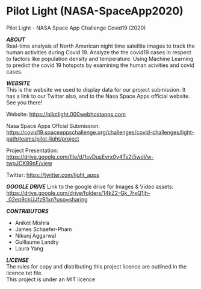 # Pilot Light (NASA-SpaceApp2020)
Pilot Light - NASA Space App Challenge Covid19 (2020)  

***ABOUT***  
Real-time analysis of North American night time satellite images to track the human activities during Covid 19. Analyze the the covid19 cases in respect to factors like population density and temperature. Using Machine Learning  to predict the covid 19 hotspots by examining the human acivities and covid cases. 

***WEBSITE***  
This is the website we used to display data for our project submission. It has a link to our Twitter also, and to the Nasa Space Apps official website. See you there!

Website: https://pilotlight.000webhostapps.com 

Nasa Space Apps Offcial Submission: https://covid19.spaceappschallenge.org/challenges/covid-challenges/light-path/teams/pilot-light/project

Project Presentation: https://drive.google.com/file/d/1svDusEyrx0y4Ts2t5woVw-twpJCK89nF/view  

Twitter: https://twitter.com/light_apps  


***GOOGLE DRIVE***
Link to the google drive for Images & Video assets:
https://drive.google.com/drive/folders/14kZ2-Gk_7rxQ1jh-_02ep9ckUJfzB1xn?usp=sharing

***CONTRIBUTORS***  
- Aniket Mishra     
- James Schaefer-Pham    
- Nikunj Aggarwal  
- Guillaume Landry  
- Laura Yang  

***LICENSE***  
The rules for copy and distributing this project licence are outlined in the licence.txt file.  
This project is under an MIT licence  


